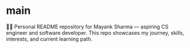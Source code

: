 # main
🧑‍💻 Personal README repository for Mayank Sharma — aspiring CS engineer and software developer. This repo showcases my journey, skills, interests, and current learning path. 
